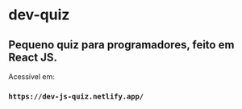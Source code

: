 # dev-quiz

## Pequeno quiz para programadores, feito em React JS.

Acessível em: 

### `https://dev-js-quiz.netlify.app/`
